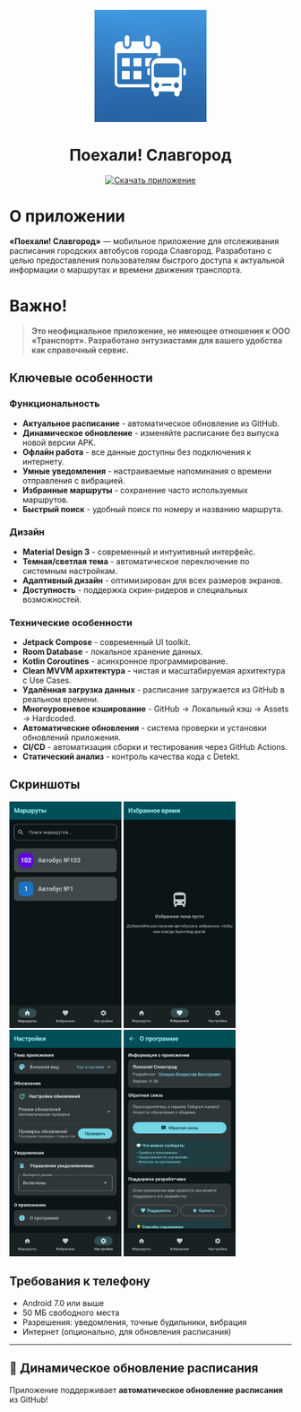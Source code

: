 <div align="center">
    <p>
        <img src="https://github.com/VseMirka200/lets_go_slavgorod/blob/main/materials/icon/icon.png" alt="Логотип ByeDPI" width="200" />
    </p>
    <h1>Поехали! Славгород</h1>
    <p>
        <a href="https://github.com/VseMirka200/lets_go_slavgorod/releases">
            <img src="https://img.shields.io/badge/Скачать-последнюю_версию-success?style=for-the-badge&logo=android" alt="Скачать приложение" />
        </a>
</div>

# О приложении
**«Поехали! Славгород»** — мобильное приложение для отслеживания расписания городских автобусов города Славгород. Разработано с целью предоставления пользователям быстрого доступа к актуальной информации о маршрутах и времени движения транспорта.

# Важно!
> **Это неофициальное приложение, не имеющее отношения к ООО «Транспорт». Разработано энтузиастами для вашего удобства как справочный сервис.**

## Ключевые особенности

### **Функциональность**
- **Актуальное расписание** - автоматическое обновление из GitHub.
- **Динамическое обновление** - изменяйте расписание без выпуска новой версии APK.
- **Офлайн работа** - все данные доступны без подключения к интернету.
- **Умные уведомления** - настраиваемые напоминания о времени отправления с вибрацией.
- **Избранные маршруты** - сохранение часто используемых маршрутов.
- **Быстрый поиск** - удобный поиск по номеру и названию маршрута.

### **Дизайн**
- **Material Design 3** - современный и интуитивный интерфейс.
- **Темная/светлая тема** - автоматическое переключение по системным настройкам.
- **Адаптивный дизайн** - оптимизирован для всех размеров экранов.
- **Доступность** - поддержка скрин-ридеров и специальных возможностей.

### **Технические особенности**
- **Jetpack Compose** - современный UI toolkit.
- **Room Database** - локальное хранение данных.
- **Kotlin Coroutines** - асинхронное программирование.
- **Clean MVVM архитектура** - чистая и масштабируемая архитектура с Use Cases.
- **Удалённая загрузка данных** - расписание загружается из GitHub в реальном времени.
- **Многоуровневое кэширование** - GitHub → Локальный кэш → Assets → Hardcoded.
- **Автоматические обновления** - система проверки и установки обновлений приложения.
- **CI/CD** - автоматизация сборки и тестирования через GitHub Actions.
- **Статический анализ** - контроль качества кода с Detekt.

## Скриншоты
<img width="200" alt="Главный экран" src="materials/screenshot/1.jpg"/> <img width="200" alt="Расписание маршрута" src="materials/screenshot/2.jpg"/> <img width="200" alt="Настройки уведомлений" src="materials/screenshot/3.jpg"/> <img width="200" alt="Настройки уведомлений" src="materials/screenshot/4.jpg"/>

## Требования к телефону
- Android 7.0 или выше
- 50 МБ свободного места
- Разрешения: уведомления, точные будильники, вибрация
- Интернет (опционально, для обновления расписания)

---

## 🔄 Динамическое обновление расписания

Приложение поддерживает **автоматическое обновление расписания** из GitHub!